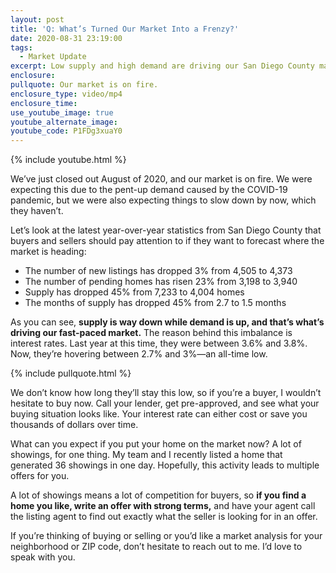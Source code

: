 ```yaml
---
layout: post
title: 'Q: What’s Turned Our Market Into a Frenzy?'
date: 2020-08-31 23:19:00
tags:
  - Market Update
excerpt: Low supply and high demand are driving our San Diego County market.
enclosure:
pullquote: Our market is on fire.
enclosure_type: video/mp4
enclosure_time:
use_youtube_image: true
youtube_alternate_image:
youtube_code: P1FDg3xuaY0
---
```


{% include youtube.html %}

We’ve just closed out August of 2020, and our market is on fire. We were expecting this due to the pent-up demand caused by the COVID-19 pandemic, but we were also expecting things to slow down by now, which they haven’t.&nbsp;

Let’s look at the latest year-over-year statistics from San Diego County that buyers and sellers should pay attention to if they want to forecast where the market is heading:

* The number of new listings has dropped 3% from 4,505 to 4,373
* The number of pending homes has risen 23% from 3,198 to 3,940
* Supply has dropped 45% from 7,233 to 4,004 homes
* The months of supply has dropped 45% from 2.7 to 1.5 months

As you can see, **supply is way down while demand is up, and that’s what’s driving our fast-paced market.** The reason behind this imbalance is interest rates. Last year at this time, they were between 3.6% and 3.8%. Now, they’re hovering between 2.7% and 3%—an all-time low.&nbsp;

{% include pullquote.html %}

We don’t know how long they’ll stay this low, so if you’re a buyer, I wouldn’t hesitate to buy now. Call your lender, get pre-approved, and see what your buying situation looks like. Your interest rate can either cost or save you thousands of dollars over time.&nbsp;

What can you expect if you put your home on the market now? A lot of showings, for one thing. My team and I recently listed a home that generated 36 showings in one day. Hopefully, this activity leads to multiple offers for you.&nbsp;

A lot of showings means a lot of competition for buyers, so **if you find a home you like, write an offer with strong terms,** and have your agent call the listing agent to find out exactly what the seller is looking for in an offer.&nbsp;

If you’re thinking of buying or selling or you’d like a market analysis for your neighborhood or ZIP code, don’t hesitate to reach out to me. I’d love to speak with you.&nbsp;